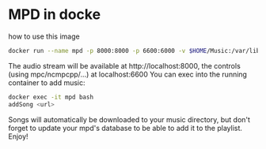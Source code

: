 # MPD in docke

how to use this image
```bash
docker run --name mpd -p 8000:8000 -p 6600:6000 -v $HOME/Music:/var/lib/mpd/music -d cr.oblak.be/experiments/mpd
```
The audio stream will be available at http://localhost:8000, the controls (using mpc/ncmpcpp/...) at localhost:6600
You can exec into the running container to add music:
```bash
docker exec -it mpd bash
addSong <url>
```
Songs will automatically be downloaded to your music directory, but don't forget to update your mpd's database to be able to add it to the playlist.
Enjoy!
